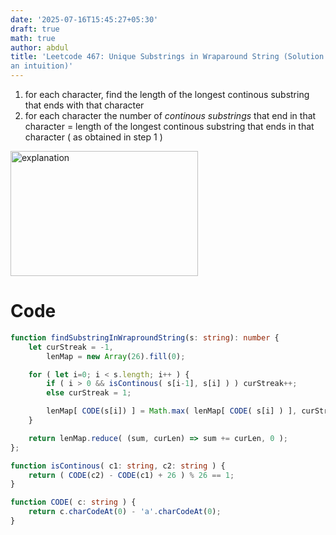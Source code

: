 ```yaml
---
date: '2025-07-16T15:45:27+05:30'
draft: true
math: true
author: abdul
title: 'Leetcode 467: Unique Substrings in Wraparound String (Solution
an intuition)'
---
```


1. for each character, find the length of the longest continous substring that ends with that character
2. for each character the number of _continous substrings_ that end in that character = length of the longest continous substring that ends in that character ( as obtained in step 1 )

<img src="https://assets.leetcode.com/users/images/92a07d59-0d42-4866-9eb8-dc5b86b2963d_1748717768.2913718.png" alt="explanation" width="300" height="200">


# Code
```typescript []
function findSubstringInWraproundString(s: string): number {
    let curStreak = -1,
        lenMap = new Array(26).fill(0);

    for ( let i=0; i < s.length; i++ ) {
        if ( i > 0 && isContinous( s[i-1], s[i] ) ) curStreak++;
        else curStreak = 1;

        lenMap[ CODE(s[i]) ] = Math.max( lenMap[ CODE( s[i] ) ], curStreak );
    }

    return lenMap.reduce( (sum, curLen) => sum += curLen, 0 );
};

function isContinous( c1: string, c2: string ) {
    return ( CODE(c2) - CODE(c1) + 26 ) % 26 == 1;
}

function CODE( c: string ) {
    return c.charCodeAt(0) - 'a'.charCodeAt(0);
}
```
